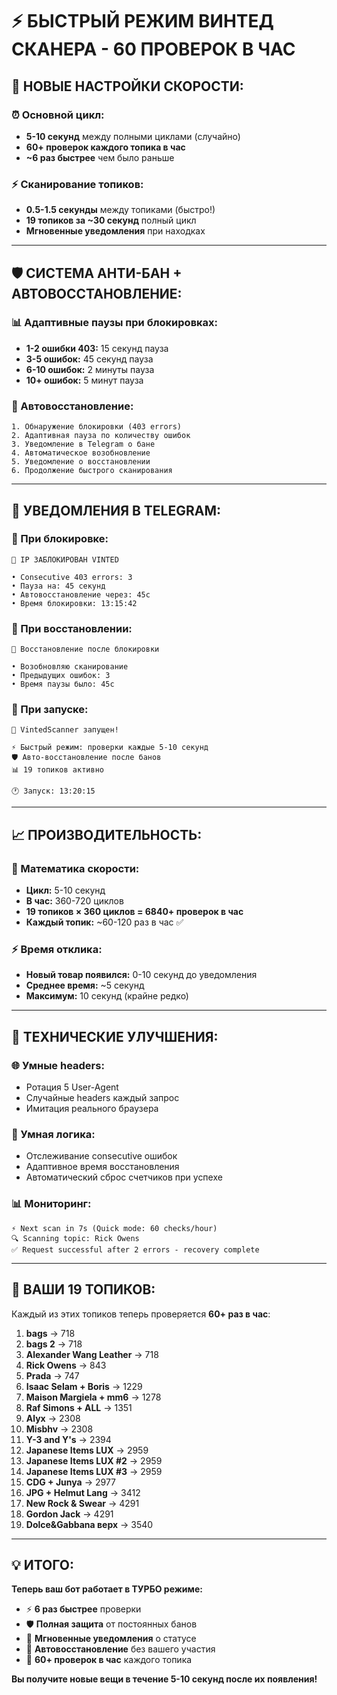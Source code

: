 # ⚡ БЫСТРЫЙ РЕЖИМ ВИНТЕД СКАНЕРА - 60 ПРОВЕРОК В ЧАС

## 🚀 НОВЫЕ НАСТРОЙКИ СКОРОСТИ:

### ⏰ Основной цикл:
- **5-10 секунд** между полными циклами (случайно)
- **60+ проверок каждого топика в час** 
- **~6 раз быстрее** чем было раньше

### ⚡ Сканирование топиков:
- **0.5-1.5 секунды** между топиками (быстро!)
- **19 топиков за ~30 секунд** полный цикл
- **Мгновенные уведомления** при находках

---

## 🛡️ СИСТЕМА АНТИ-БАН + АВТОВОССТАНОВЛЕНИЕ:

### 📊 Адаптивные паузы при блокировках:
- **1-2 ошибки 403:** 15 секунд пауза
- **3-5 ошибок:** 45 секунд пауза  
- **6-10 ошибок:** 2 минуты пауза
- **10+ ошибок:** 5 минут пауза

### 🔄 Автовосстановление:
```
1. Обнаружение блокировки (403 errors)
2. Адаптивная пауза по количеству ошибок
3. Уведомление в Telegram о бане
4. Автоматическое возобновление
5. Уведомление о восстановлении
6. Продолжение быстрого сканирования
```

---

## 📱 УВЕДОМЛЕНИЯ В TELEGRAM:

### 🚫 При блокировке:
```
🚫 IP ЗАБЛОКИРОВАН VINTED

• Consecutive 403 errors: 3
• Пауза на: 45 секунд  
• Автовосстановление через: 45с
• Время блокировки: 13:15:42
```

### 🔄 При восстановлении:
```
🔄 Восстановление после блокировки

• Возобновляю сканирование
• Предыдущих ошибок: 3
• Время паузы было: 45с
```

### 🚀 При запуске:
```
🚀 VintedScanner запущен!

⚡ Быстрый режим: проверки каждые 5-10 секунд
🛡️ Авто-восстановление после банов
📊 19 топиков активно

🕐 Запуск: 13:20:15
```

---

## 📈 ПРОИЗВОДИТЕЛЬНОСТЬ:

### 🎯 Математика скорости:
- **Цикл:** 5-10 секунд
- **В час:** 360-720 циклов
- **19 топиков × 360 циклов = 6840+ проверок в час**
- **Каждый топик:** ~60-120 раз в час ✅

### ⚡ Время отклика:
- **Новый товар появился:** 0-10 секунд до уведомления
- **Среднее время:** ~5 секунд  
- **Максимум:** 10 секунд (крайне редко)

---

## 🔧 ТЕХНИЧЕСКИЕ УЛУЧШЕНИЯ:

### 🌐 Умные headers:
- Ротация 5 User-Agent
- Случайные headers каждый запрос
- Имитация реального браузера

### 🧠 Умная логика:
- Отслеживание consecutive ошибок
- Адаптивное время восстановления
- Автоматический сброс счетчиков при успехе

### 📊 Мониторинг:
```
⚡ Next scan in 7s (Quick mode: 60 checks/hour)
🔍 Scanning topic: Rick Owens
✅ Request successful after 2 errors - recovery complete
```

---

## 🎪 ВАШИ 19 ТОПИКОВ:

Каждый из этих топиков теперь проверяется **60+ раз в час**:

1. **bags** → 718
2. **bags 2** → 718  
3. **Alexander Wang Leather** → 718
4. **Rick Owens** → 843
5. **Prada** → 747
6. **Isaac Selam + Boris** → 1229
7. **Maison Margiela + mm6** → 1278
8. **Raf Simons + ALL** → 1351
9. **Alyx** → 2308
10. **Misbhv** → 2308
11. **Y-3 and Y's** → 2394
12. **Japanese Items LUX** → 2959
13. **Japanese Items LUX #2** → 2959
14. **Japanese Items LUX #3** → 2959
15. **CDG + Junya** → 2977
16. **JPG + Helmut Lang** → 3412
17. **New Rock & Swear** → 4291
18. **Gordon Jack** → 4291
19. **Dolce&Gabbana верх** → 3540

---

## 💡 ИТОГО:

**Теперь ваш бот работает в ТУРБО режиме:**
- ⚡ **6 раз быстрее** проверки  
- 🛡️ **Полная защита** от постоянных банов
- 📱 **Мгновенные уведомления** о статусе
- 🔄 **Автовосстановление** без вашего участия
- 🎯 **60+ проверок в час** каждого топика

**Вы получите новые вещи в течение 5-10 секунд после их появления!**
